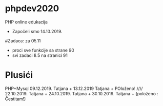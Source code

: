 # phpdev2020
PHP online edukacija

-  Započeli smo 14.10.2019.


#Zadaca:
za 05.11
- proci sve funkcije sa strane 90
-  svi zadaci 8.5 na stranici 91
  

# Plusići
PHP+Mysql
09.12.2019. Tatjana +
13.12.2019 Tatjana + POloženo!
////
22.10.2019. Tatjana +
24.10.2019. Tatjana +
30.10.2019. Tatjana + (položeno : Čestitam!)
